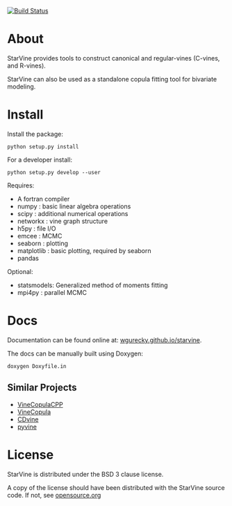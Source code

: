 [![Build Status](https://travis-ci.org/wgurecky/StarVine.svg?branch=master)](https://travis-ci.org/wgurecky/StarVine)

About
========

StarVine provides tools to construct canonical and regular-vines
(C-vines, and R-vines).

StarVine can also be used as a standalone copula fitting tool for bivariate modeling.

Install
========

Install the package:

    python setup.py install

For a developer install:

    python setup.py develop --user

Requires:

- A fortran compiler
- numpy : basic linear algebra operations
- scipy : additional numerical operations
- networkx : vine graph structure
- h5py : file I/O
- emcee : MCMC
- seaborn : plotting
- matplotlib : basic plotting, required by seaborn
- pandas

Optional:

- statsmodels: Generalized method of moments fitting
- mpi4py : parallel MCMC

Docs
=====

Documentation can be found online at:
[wgurecky.github.io/starvine](https://wgurecky.github.io/StarVine).

The docs can be manually built using Doxygen:

    doxygen Doxyfile.in

Similar Projects
----------------

- [VineCopulaCPP](https://github.com/MalteKurz/VineCopulaCPP)
- [VineCopula](https://github.com/tnagler/VineCopula)
- [CDvine](https://github.com/cran/CDVine)
- [pyvine](https://pypi.python.org/pypi/pyvine/0.5.0)


License
========

StarVine is distributed under the BSD 3 clause license.

A copy of the license should have been distributed with the StarVine source code.
If not, see [opensource.org](https://opensource.org/licenses/BSD-3-Clause)
